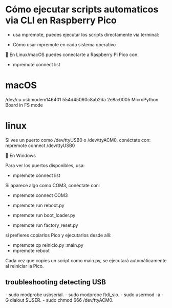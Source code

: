 # Cómo ejecutar scripts automaticos via CLI en Raspberry Pico

- usa mpremote, puedes ejecutar los scripts directamente via terminal:

- Cómo usar mpremote en cada sistema operativo

🔹 En Linux/macOS puedes conectarte a Raspberry Pi Pico con:

- mpremote connect list

# macOS
/dev/cu.usbmodem146401 554d45060c8ab2da 2e8a:0005 MicroPython Board in FS mode

# linux
Si ves un puerto como /dev/ttyUSB0 o /dev/ttyACM0, conéctate con:
mpremote connect /dev/ttyUSB0

🔹 En Windows

Para ver los puertos disponibles, usa:

- mpremote connect list

<p>Si aparece algo como COM3, conéctate con:</p>

- mpremote connect COM3

- mpremote run reboot.py
- mpremote run boot_loader.py
- mpremote run factory_reset.py

<p>si prefieres copiarlos Pico y ejecutarlos desde allí:</p>

- mpremote cp reinicio.py :main.py
- mpremote reboot

Cada vez que copies un script como main.py, se ejecutará automáticamente al reiniciar la Pico.

<h2>troubleshooting detecting USB</h2> 
- sudo modprobe usbserial.
- sudo modprobe ftdi_sio.
- sudo usermod -a -G dialout $USER.
- sudo chmod 666 /dev/ttyACM0.

